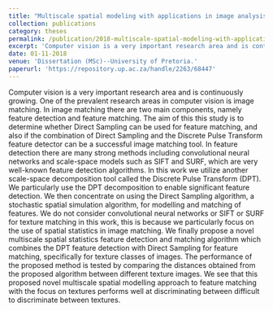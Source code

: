 ```yaml
---
title: "Multiscale spatial modeling with applications in image analysis"
collection: publications
category: theses
permalink: /publication/2018-multiscale-spatial-modeling-with-applications-in-image-analysis
excerpt: 'Computer vision is a very important research area and is continuously growing. One of the prevalent research areas in computer vision is image matching. In image matching there are two main components, namely feature detection and feature matching. The aim of this this study is to determine whether Direct Sampling can be used for feature matching, and also if the combination of Direct Sampling and the Discrete Pulse Transform feature detector can be a successful image matching tool. In feature detection there are many strong methods including convolutional neural networks and scale-space models such as SIFT and SURF, which are very well-known feature detection algorithms. In this work we utilize another scale-space decomposition tool called the Discrete Pulse Transform (DPT). We particularly use the DPT decomposition to enable significant feature detection. We then concentrate on using the Direct Sampling algorithm, a stochastic spatial simulation algorithm, for modelling and matching of features. We do not consider convolutional neural networks or SIFT or SURF for texture matching in this work, this is because we particularly focus on the use of spatial statistics in image matching. We finally propose a novel multiscale spatial statistics feature detection and matching algorithm which combines the DPT feature detection with Direct Sampling for feature matching, specifically for texture classes of images. The performance of the proposed method is tested by comparing the distances obtained from the proposed algorithm between different texture images. We see that this proposed novel multiscale spatial modelling approach to feature matching with the focus on textures performs well at discriminating between difficult to discriminate between textures.'
date: 01-11-2018
venue: 'Dissertation (MSc)--University of Pretoria.'
paperurl: 'https://repository.up.ac.za/handle/2263/68447'
---
```

Computer vision is a very important research area and is continuously growing. One of the prevalent research areas in computer vision is image matching. In image matching there are two main components, namely feature detection and feature matching. The aim of this this study is to determine whether Direct Sampling can be used for feature matching, and also if the combination of Direct Sampling and the Discrete Pulse Transform feature detector can be a successful image matching tool. In feature detection there are many strong methods including convolutional neural networks and scale-space models such as SIFT and SURF, which are very well-known feature detection algorithms. In this work we utilize another scale-space decomposition tool called the Discrete Pulse Transform (DPT). We particularly use the DPT decomposition to enable significant feature detection. We then concentrate on using the Direct Sampling algorithm, a stochastic spatial simulation algorithm, for modelling and matching of features. We do not consider convolutional neural networks or SIFT or SURF for texture matching in this work, this is because we particularly focus on the use of spatial statistics in image matching. We finally propose a novel multiscale spatial statistics feature detection and matching algorithm which combines the DPT feature detection with Direct Sampling for feature matching, specifically for texture classes of images. The performance of the proposed method is tested by comparing the distances obtained from the proposed algorithm between different texture images. We see that this proposed novel multiscale spatial modelling approach to feature matching with the focus on textures performs well at discriminating between difficult to discriminate between textures.
